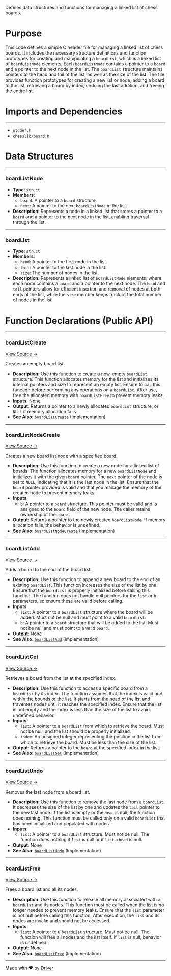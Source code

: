 <!--------------------------------------------------------------------------------->
<!-- IMPORTANT: This file is auto-generated by Driver (https://driver.ai). -------->
<!-- Manual edits may be overwritten on future commits. --------------------------->
<!--------------------------------------------------------------------------------->

Defines data structures and functions for managing a linked list of chess boards.

# Purpose
This code defines a simple C header file for managing a linked list of chess boards. It includes the necessary structure definitions and function prototypes for creating and manipulating a `boardList`, which is a linked list of `boardListNode` elements. Each `boardListNode` contains a pointer to a `board` and a pointer to the next node in the list. The `boardList` structure maintains pointers to the head and tail of the list, as well as the size of the list. The file provides function prototypes for creating a new list or node, adding a board to the list, retrieving a board by index, undoing the last addition, and freeing the entire list.
# Imports and Dependencies

---
- `stddef.h`
- `chesslib/board.h`


# Data Structures

---
### boardListNode
- **Type**: ``struct``
- **Members**:
    - ``board``: A pointer to a `board` structure.
    - ``next``: A pointer to the next `boardListNode` in the list.
- **Description**: Represents a node in a linked list that stores a pointer to a `board` and a pointer to the next node in the list, enabling traversal through the list.


---
### boardList
- **Type**: ``struct``
- **Members**:
    - ``head``: A pointer to the first node in the list.
    - ``tail``: A pointer to the last node in the list.
    - ``size``: The number of nodes in the list.
- **Description**: Represents a linked list of `boardListNode` elements, where each node contains a `board` and a pointer to the next node. The `head` and `tail` pointers allow for efficient insertion and removal of nodes at both ends of the list, while the `size` member keeps track of the total number of nodes in the list.


# Function Declarations (Public API)

---
### boardListCreate<!-- {{#callable_declaration:boardListCreate}} -->
[View Source →](<../../../../../chesslib/include/chesslib/boardlist.h#L26>)

Creates an empty board list.
- **Description**: Use this function to create a new, empty `boardList` structure. This function allocates memory for the list and initializes its internal pointers and size to represent an empty list. Ensure to call this function before performing any operations on a `boardList`. After use, free the allocated memory with `boardListFree` to prevent memory leaks.
- **Inputs**: None
- **Output**: Returns a pointer to a newly allocated `boardList` structure, or `NULL` if memory allocation fails.
- **See Also**: [`boardListCreate`](<../../src/chesslib/boardlist.c.md#boardlistcreate>)  (Implementation)


---
### boardListNodeCreate<!-- {{#callable_declaration:boardListNodeCreate}} -->
[View Source →](<../../../../../chesslib/include/chesslib/boardlist.h#L27>)

Creates a new board list node with a specified board.
- **Description**: Use this function to create a new node for a linked list of boards. The function allocates memory for a new `boardListNode` and initializes it with the given `board` pointer. The `next` pointer of the node is set to `NULL`, indicating that it is the last node in the list. Ensure that the `board` pointer provided is valid and that you manage the memory of the created node to prevent memory leaks.
- **Inputs**:
    - `b`: A pointer to a `board` structure. This pointer must be valid and is assigned to the `board` field of the new node. The caller retains ownership of the `board`.
- **Output**: Returns a pointer to the newly created `boardListNode`. If memory allocation fails, the behavior is undefined.
- **See Also**: [`boardListNodeCreate`](<../../src/chesslib/boardlist.c.md#boardlistnodecreate>)  (Implementation)


---
### boardListAdd<!-- {{#callable_declaration:boardListAdd}} -->
[View Source →](<../../../../../chesslib/include/chesslib/boardlist.h#L30>)

Adds a board to the end of the board list.
- **Description**: Use this function to append a new board to the end of an existing `boardList`. This function increases the size of the list by one. Ensure that the `boardList` is properly initialized before calling this function. The function does not handle null pointers for the `list` or `b` parameters, so ensure these are valid before calling.
- **Inputs**:
    - `list`: A pointer to a `boardList` structure where the board will be added. Must not be null and must point to a valid `boardList`.
    - `b`: A pointer to a `board` structure that will be added to the list. Must not be null and must point to a valid `board`.
- **Output**: None
- **See Also**: [`boardListAdd`](<../../src/chesslib/boardlist.c.md#boardlistadd>)  (Implementation)


---
### boardListGet<!-- {{#callable_declaration:boardListGet}} -->
[View Source →](<../../../../../chesslib/include/chesslib/boardlist.h#L31>)

Retrieves a board from the list at the specified index.
- **Description**: Use this function to access a specific board from a `boardList` by its index. The function assumes that the index is valid and within the bounds of the list. It starts from the head of the list and traverses nodes until it reaches the specified index. Ensure that the list is not empty and the index is less than the size of the list to avoid undefined behavior.
- **Inputs**:
    - `list`: A pointer to a `boardList` from which to retrieve the board. Must not be null, and the list should be properly initialized.
    - `index`: An unsigned integer representing the position in the list from which to retrieve the board. Must be less than the size of the list.
- **Output**: Returns a pointer to the `board` at the specified index in the list.
- **See Also**: [`boardListGet`](<../../src/chesslib/boardlist.c.md#boardlistget>)  (Implementation)


---
### boardListUndo<!-- {{#callable_declaration:boardListUndo}} -->
[View Source →](<../../../../../chesslib/include/chesslib/boardlist.h#L32>)

Removes the last node from a board list.
- **Description**: Use this function to remove the last node from a `boardList`. It decreases the size of the list by one and updates the `tail` pointer to the new last node. If the list is empty or the `head` is null, the function does nothing. This function must be called only on a valid `boardList` that has been initialized and populated with nodes.
- **Inputs**:
    - `list`: A pointer to a `boardList` structure. Must not be null. The function does nothing if `list` is null or if `list->head` is null.
- **Output**: None
- **See Also**: [`boardListUndo`](<../../src/chesslib/boardlist.c.md#boardlistundo>)  (Implementation)


---
### boardListFree<!-- {{#callable_declaration:boardListFree}} -->
[View Source →](<../../../../../chesslib/include/chesslib/boardlist.h#L35>)

Frees a board list and all its nodes.
- **Description**: Use this function to release all memory associated with a `boardList` and its nodes. This function must be called when the list is no longer needed to prevent memory leaks. Ensure that the `list` parameter is not null before calling this function. After execution, the `list` and its nodes are invalid and should not be accessed.
- **Inputs**:
    - `list`: A pointer to a `boardList` structure. Must not be null. The function will free all nodes and the list itself. If `list` is null, behavior is undefined.
- **Output**: None
- **See Also**: [`boardListFree`](<../../src/chesslib/boardlist.c.md#boardlistfree>)  (Implementation)



---
Made with ❤️ by [Driver](https://www.driver.ai/)